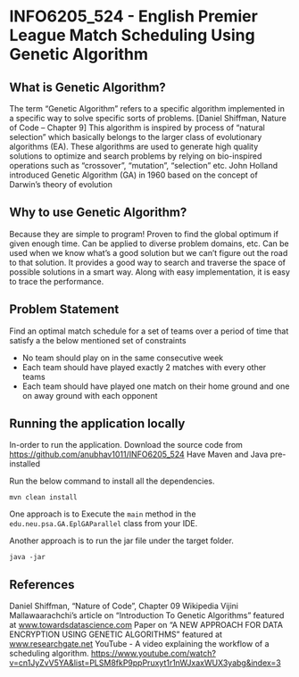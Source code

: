 # INFO6205_524 - English Premier League Match Scheduling Using Genetic Algorithm 

## What is Genetic Algorithm?
The term “Genetic Algorithm” refers to a specific algorithm implemented in a specific way to solve specific sorts of problems. [Daniel Shiffman, Nature of Code – Chapter 9]
This algorithm is inspired by process of “natural selection” which basically belongs to the larger class of evolutionary algorithms (EA).
These algorithms are used to generate high quality solutions to optimize and search problems by relying on bio-inspired operations such as “crossover”, “mutation”, “selection” etc.
John Holland introduced Genetic Algorithm (GA) in 1960 based on the concept of Darwin’s theory of evolution

## Why to use Genetic Algorithm?
Because they are simple to program!
Proven to find the global optimum if given enough time.
Can be applied to diverse problem domains, etc. 
Can be used when we know what’s a good solution but we can’t figure out the road to that solution. It provides a good way to search and traverse the space of possible solutions in a smart way.
Along with easy implementation, it is easy to trace the performance.

## Problem Statement
Find an optimal match schedule for a set of teams over a period of time that satisfy a the below mentioned set of constraints
* No team should play on in the same consecutive week
* Each team should have played exactly 2 matches with every other teams
* Each team should have played one match on their home ground and one on away ground with each opponent

## Running the application locally

In-order to run the application. 
Download the source code from https://github.com/anubhav1011/INFO6205_524
Have Maven and Java pre-installed

Run the below command to install all the dependencies.
```shell
mvn clean install
```
One approach is to Execute the `main` method in the `edu.neu.psa.GA.EplGAParallel` class from your IDE.

Another approach is to run the jar file under the target folder.
```shell
java -jar
```

## References
Daniel Shiffman, “Nature of Code”, Chapter 09
Wikipedia
Vijini Mallawaarachchi’s article on “Introduction To Genetic Algorithms” featured at www.towardsdatascience.com
Paper on “A NEW APPROACH FOR DATA ENCRYPTION USING GENETIC ALGORITHMS” featured at www.researchgate.net
YouTube - A video explaining the workflow of a scheduling algorithm.
https://www.youtube.com/watch?v=cn1JyZvV5YA&list=PLSM8fkP9ppPruxyt1r1nWJxaxWUX3yabg&index=3